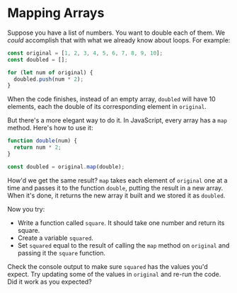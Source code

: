 # Mapping Arrays

Suppose you have a list of numbers. You want to double each of them. We _could_
accomplish that with what we already know about loops. For example:

```javascript
const original = [1, 2, 3, 4, 5, 6, 7, 8, 9, 10];
const doubled = [];

for (let num of original) {
  doubled.push(num * 2);
}
```

When the code finishes, instead of an empty array, `doubled` will have 10
elements, each the double of its corresponding element in `original`.

But there's a more elegant way to do it. In JavaScript, every array has a `map`
method. Here's how to use it:

```javascript
function double(num) {
  return num * 2;
}

const doubled = original.map(double);
```

How'd we get the same result? `map` takes each element of `original` one at a
time and passes it to the function `double`, putting the result in a new array.
When it's done, it returns the new array it built and we stored it as `doubled`.

Now you try:

- Write a function called `square`. It should take one number and return its
  square.
- Create a variable `squared`.
- Set `squared` equal to the result of calling the `map` method on `original`
  and passing it the `square` function.

Check the console output to make sure `squared` has the values you'd expect. Try
updating some of the values in `original` and re-run the code. Did it work as
you expected?
